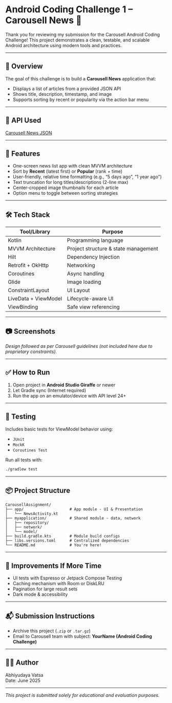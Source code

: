 # Android Coding Challenge 1 – Carousell News 📱

Thank you for reviewing my submission for the Carousell Android Coding Challenge! This project demonstrates a clean, testable, and scalable Android architecture using modern tools and practices.

---

## 🧠 Overview

The goal of this challenge is to build a **Carousell News** application that:
- Displays a list of articles from a provided JSON API
- Shows title, description, timestamp, and image
- Supports sorting by recent or popularity via the action bar menu

---

## 🔗 API Used

[Carousell News JSON](https://storage.googleapis.com/carousell-interview-assets/android/carousell_news.json)

---

## 🎯 Features

- One-screen news list app with clean MVVM architecture
- Sort by **Recent** (latest first) or **Popular** (rank + time)
- User-friendly, relative time formatting (e.g., “5 days ago”, “1 year ago”)
- Text truncation for long titles/descriptions (2-line max)
- Center-cropped image thumbnails for each article
- Option menu to toggle between sorting strategies

---

## 🛠️ Tech Stack

| Tool/Library        | Purpose                          |
|---------------------|----------------------------------|
| Kotlin              | Programming language             |
| MVVM Architecture   | Project structure & state management |
| Hilt                | Dependency Injection             |
| Retrofit + OkHttp   | Networking                       |
| Coroutines          | Async handling                   |
| Glide               | Image loading                    |
| ConstraintLayout    | UI Layout                        |
| LiveData + ViewModel| Lifecycle-aware UI               |
| ViewBinding         | Safe view referencing            |

---

## 📷 Screenshots

_Design followed as per Carousell guidelines (not included here due to proprietary constraints)._

---

## ✅ How to Run

1. Open project in **Android Studio Giraffe** or newer
2. Let Gradle sync (Internet required)
3. Run the app on an emulator/device with API level 24+

---

## 🧪 Testing

Includes basic tests for ViewModel behavior using:
- `JUnit`
- `MockK`
- `Coroutines Test`

Run all tests with:
```bash
./gradlew test
```

---

## 📦 Project Structure

```
CarousellAssignment/
├── app/                    # App module - UI & Presentation
│   └── NewsActivity.kt
├── myapplication/          # Shared module - data, network
│   ├── repository/
│   ├── network/
│   └── model/
├── build.gradle.kts        # Module build configs
├── libs.versions.toml      # Centralized dependencies
└── README.md               # You're here!
```

---

## 🧹 Improvements If More Time

- UI tests with Espresso or Jetpack Compose Testing
- Caching mechanism with Room or DiskLRU
- Pagination for large result sets
- Dark mode & accessibility

---

## 📬 Submission Instructions

- Archive this project (`.zip` or `.tar.gz`)
- Email to Carousell team with subject: **YourName (Android Coding Challenge)**

---

## 👨‍💻 Author

Abhiyudaya Vatsa  
Date: June 2025

---

_This project is submitted solely for educational and evaluation purposes._
